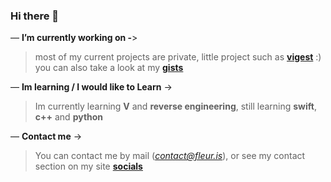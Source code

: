 ### Hi there 👋

— **I’m currently working on -**>
> most of my current projects are private, little project such as **[vigest](https://github.com/withs/vigest)** :) you can also take a look at my **[gists](https://gist.github.com/withs)** 

— **Im learning / I would like to Learn** ->
> Im currently learning **V** and **reverse engineering**, still learning **swift**, **c++** and **python**

— **Contact me** ->
> You can contact me by mail (*contact@fleur.is*), or see my contact section on my site **[socials](https://fleur.is)**
